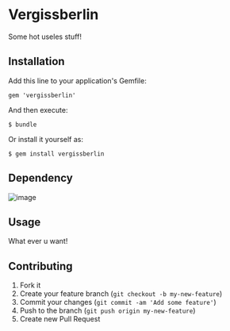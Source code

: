 # Vergissberlin

Some hot useles stuff!

## Installation

Add this line to your application's Gemfile:

    gem 'vergissberlin'

And then execute:

    $ bundle

Or install it yourself as:

    $ gem install vergissberlin

## Dependency
![image](gem_grap.png)

## Usage

What ever u want!

## Contributing

1. Fork it
2. Create your feature branch (`git checkout -b my-new-feature`)
3. Commit your changes (`git commit -am 'Add some feature'`)
4. Push to the branch (`git push origin my-new-feature`)
5. Create new Pull Request
